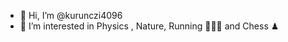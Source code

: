 - 👋 Hi, I’m @kurunczi4096
- 👀 I’m interested in Physics , Nature, Running 🏃🏼‍♂ and Chess ♟

<!---
kurunczi4096/kurunczi4096 is a ✨ special ✨ repository because its `README.md` (this file) appears on your GitHub profile.
You can click the Preview link to take a look at your changes.
--->
